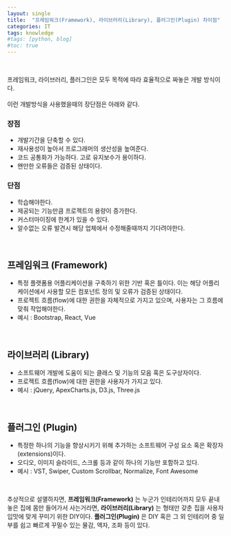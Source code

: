 ```yaml
---
layout: single
title:  "프레임워크(Framework), 라이브러리(Library), 플러그인(Plugin) 차이점"
categories: IT
tags: knowledge
#tags: [python, blog]
#toc: true
---
```


<br/>

프레임워크, 라이브러리, 플러그인은 모두 목적에 따라 효율적으로 짜놓은 개발 방식이다.   
<br/>
이런 개발방식을 사용했을때의 장단점은 아래와 같다.

### 장점
- 개발기간을 단축할 수 있다.
- 재사용성이 높아서 프로그래머의 생산성을 높여준다.
- 코드 공통화가 가능하다. 고로 유지보수가 용이하다.
- 왠만한 오류들은 검증된 상태이다.

### 단점
- 학습해야한다.
- 제공되는 기능만큼 프로젝트의 용량이 증가한다.
- 커스터마이징에 한계가 있을 수 있다.
- 알수없는 오류 발견시 해당 업체에서 수정해줄때까지 기다려야한다.

<br/>

## 프레임워크 (Framework)
- 특정 플랫폼용 어플리케이션을 구축하기 위한 기반 혹은 틀이다. 이는 해당 어플리케이션에서 사용할 모든 컴포넌트 정의 및 오류가 검증된 상태이다.
- 프로젝트 흐름(flow)에 대한 권한을 자체적으로 가지고 있으며, 사용자는 그 흐름에 맞춰 작업해야한다.
- 예시 : Bootstrap, React, Vue

<br/>

## 라이브러리 (Library)
- 소프트웨어 개발에 도움이 되는 클래스 및 기능의 모음 혹은 도구상자이다.
- 프로젝트 흐름(flow)에 대한 권한을 사용자가 가지고 있다.
- 예시 : jQuery, ApexCharts.js, D3.js, Three.js

<br/>

## 플러그인 (Plugin)
- 특정한 하나의 기능을 향상시키기 위해 추가하는 소프트웨어 구성 요소 혹은 확장자(extensions)이다. 
- 오디오, 이미지 슬라이드, 스크롤 등과 같이 하나의 기능만 포함하고 있다.
- 예시 : VST, Swiper, Custom Scrollbar, Normalize, Font Awesome

<br/>

추상적으로 설멸하자면, **프레임워크(Framework)** 는 누군가 인테리어까지 모두 끝내놓은 집에 몸만 들어가서 사는거라면, **라이브러리(Library)** 는 형태만 갖춘 집을 사용자 입맛에 맞게 꾸미기 위한 DIY이다. **플러그인(Plugin)** 은 DIY 혹은 그 외 인테리어 중 일부를 쉽고 빠르게 꾸밀수 있는 물감, 액자, 조화 등이 있다.

<br/>